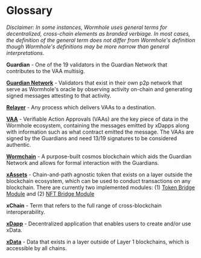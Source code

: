 # Glossary

_Disclaimer: In some instances, Wormhole uses general terms for decentralized, cross-chain elements as branded verbiage. In most cases, the definition of the general term does not differ from Wormhole's definition though Wormhole's definitions may be more narrow than general interpretations._

**Guardian** - One of the 19 validators in the Guardian Network that contributes to the VAA multisig.

[**Guardian Network**](../wormhole/5_guardianNetwork.md) - Validators that exist in their own p2p network that serve as Wormhole's oracle by observing activity on-chain and generating signed messages attesting to that activity.

[**Relayer**](../wormhole/6_relayers.md) - Any process which delivers VAAs to a destination.

[**VAA**](../wormhole/4_vaa.md) - Verifiable Action Approvals (VAAs) are the key piece of data in the Wormhole ecosystem, containing the messages emitted by xDapps along with information such as what contract emitted the message. The VAAs are signed by the Guardians and need 13/19 signatures to be considered authentic.

[**Wormchain**](../wormhole/8_wormchain.md) - A purpose-built cosmos blockchain which aids the Guardian Network and allows for formal interaction with the Guardians.

[**xAssets**](../dapps/3_xdataxassets.md) - Chain-and-path agnostic token that exists on a layer outside the blockchain ecosystem, which can be used to conduct transactions on any blockchain. There are currently two implemented modules: (1) [Token Bridge Module](../technical/evm/tokenLayer.md) and (2) [NFT Bridge Module](../technical/evm/nftLayer.md)

**xChain** - Term that refers to the full range of cross-blockchain interoperability.

[**xDapp**](../dapps/4_whatIsanXdapp.md) - Decentralized application that enables users to create and/or use xData.

[**xData**](../dapps/3_xdataxassets.md) - Data that exists in a layer outside of Layer 1 blockchains, which is accessible by all chains.
